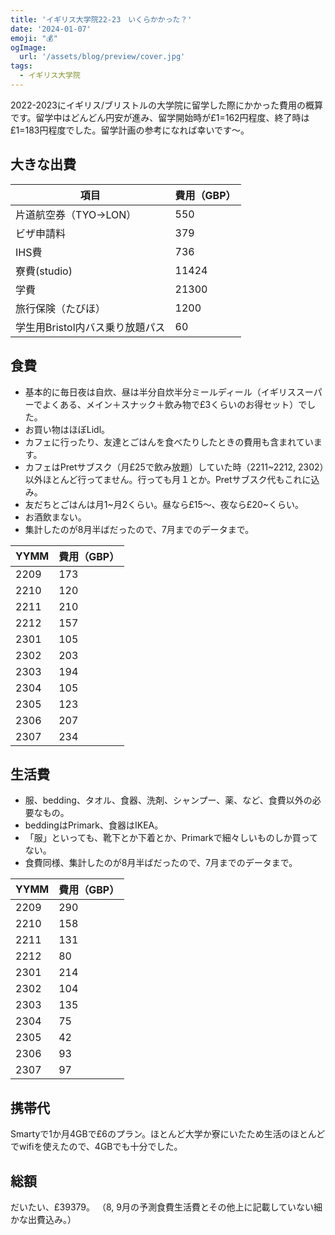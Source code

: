 ```yaml
---
title: 'イギリス大学院22-23　いくらかかった？'
date: '2024-01-07'
emoji: "💰"
ogImage:
  url: '/assets/blog/preview/cover.jpg'
tags:
  - イギリス大学院
---
```


2022-2023にイギリス/ブリストルの大学院に留学した際にかかった費用の概算です。留学中はどんどん円安が進み、留学開始時が£1=162円程度、終了時は£1=183円程度でした。留学計画の参考になれば幸いです～。

## 大きな出費

| 項目 | 費用（GBP） | 
| ---- | ---- |
| 片道航空券（TYO→LON） | 550 |
| ビザ申請料 | 379 |
| IHS費 | 736 |
| 寮費(studio) | 11424 |
| 学費 | 21300 |
| 旅行保険（たびほ） | 1200 |
| 学生用Bristol内バス乗り放題パス | 60 |

## 食費
- 基本的に毎日夜は自炊、昼は半分自炊半分ミールディール（イギリススーパーでよくある、メイン＋スナック＋飲み物で£3くらいのお得セット）でした。
- お買い物はほぼLidl。
- カフェに行ったり、友達とごはんを食べたりしたときの費用も含まれています。
- カフェはPretサブスク（月£25で飲み放題）していた時（2211~2212, 2302）以外ほとんど行ってません。行っても月１とか。Pretサブスク代もこれに込み。
- 友だちとごはんは月1~月2くらい。昼なら£15～、夜なら£20~くらい。
- お酒飲まない。
- 集計したのが8月半ばだったので、7月までのデータまで。

| YYMM | 費用（GBP） | 
| ---- | ---- |
| 2209 | 173 |
| 2210 | 120 |
| 2211 | 210 |
| 2212 | 157 |
| 2301 | 105 |
| 2302 | 203 |
| 2303 | 194 |
| 2304 | 105 |
| 2305 | 123 |
| 2306 | 207 |
| 2307 | 234 |

## 生活費
- 服、bedding、タオル、食器、洗剤、シャンプー、薬、など、食費以外の必要なもの。
- beddingはPrimark、食器はIKEA。
- 「服」といっても、靴下とか下着とか、Primarkで細々しいものしか買ってない。
- 食費同様、集計したのが8月半ばだったので、7月までのデータまで。

| YYMM | 費用（GBP） | 
| ---- | ---- |
| 2209 | 290 |
| 2210 | 158 |
| 2211 | 131 |
| 2212 | 80 |
| 2301 | 214 |
| 2302 | 104 |
| 2303 | 135 |
| 2304 | 75 |
| 2305 | 42 |
| 2306 | 93 |
| 2307 | 97 |

## 携帯代
Smartyで1か月4GBで£6のプラン。ほとんど大学か寮にいたため生活のほとんどでwifiを使えたので、4GBでも十分でした。

## 総額
だいたい、£39379。
（8, 9月の予測食費生活費とその他上に記載していない細かな出費込み。）

